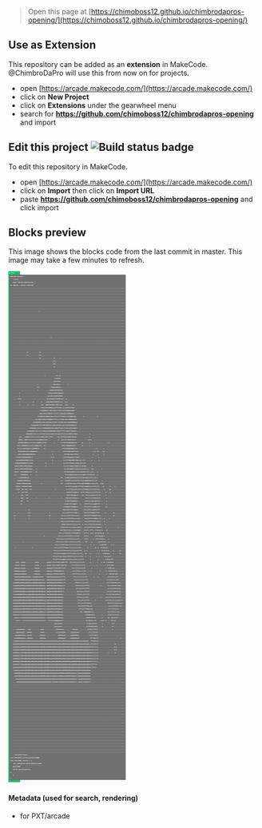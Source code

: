  


> Open this page at [https://chimoboss12.github.io/chimbrodapros-opening/](https://chimoboss12.github.io/chimbrodapros-opening/)

## Use as Extension

This repository can be added as an **extension** in MakeCode. @ChimbroDaPro will use this from now on for projects.

* open [https://arcade.makecode.com/](https://arcade.makecode.com/)
* click on **New Project**
* click on **Extensions** under the gearwheel menu
* search for **https://github.com/chimoboss12/chimbrodapros-opening** and import

## Edit this project ![Build status badge](https://github.com/chimoboss12/chimbrodapros-opening/workflows/MakeCode/badge.svg)

To edit this repository in MakeCode.

* open [https://arcade.makecode.com/](https://arcade.makecode.com/)
* click on **Import** then click on **Import URL**
* paste **https://github.com/chimoboss12/chimbrodapros-opening** and click import

## Blocks preview

This image shows the blocks code from the last commit in master.
This image may take a few minutes to refresh.

![A rendered view of the blocks](https://github.com/chimoboss12/chimbrodapros-opening/raw/master/.github/makecode/blocks.png)

#### Metadata (used for search, rendering)

* for PXT/arcade
<script src="https://makecode.com/gh-pages-embed.js"></script><script>makeCodeRender("{{ site.makecode.home_url }}", "{{ site.github.owner_name }}/{{ site.github.repository_name }}");</script>
